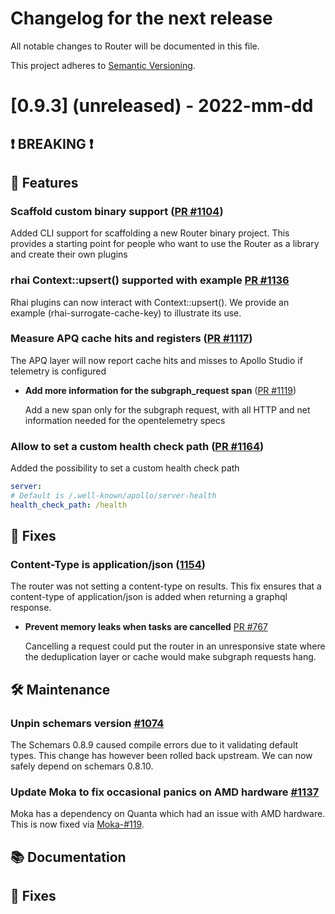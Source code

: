 # Changelog for the next release

All notable changes to Router will be documented in this file.

This project adheres to [Semantic Versioning](https://semver.org/spec/v2.0.0.html).

<!-- <THIS IS AN EXAMPLE, DO NOT REMOVE>

# [x.x.x] (unreleased) - 2022-mm-dd
> Important: X breaking changes below, indicated by **❗ BREAKING ❗**
## ❗ BREAKING ❗
## 🚀 Features ( :rocket: )
## 🐛 Fixes ( :bug: )
## 🛠 Maintenance ( :hammer_and_wrench: )
## 📚 Documentation ( :books: )
## 🐛 Fixes ( :bug: )

## Example section entry format

### **Headline** ([PR #PR_NUMBER](https://github.com/apollographql/router/pull/PR_NUMBER))

Description! And a link to a [reference](http://url)
-->

# [0.9.3] (unreleased) - 2022-mm-dd

## ❗ BREAKING ❗

## 🚀 Features
### Scaffold custom binary support ([PR #1104](https://github.com/apollographql/router/pull/1104))
  Added CLI support for scaffolding a new Router binary project. This provides a starting point for people who want to use the Router as a library and create their own plugins

### rhai Context::upsert() supported with example [PR #1136](https://github.com/apollographql/router/pull/1136)

  Rhai plugins can now interact with Context::upsert(). We provide an example (rhai-surrogate-cache-key) to illustrate its use.

### Measure APQ cache hits and registers ([PR #1117](https://github.com/apollographql/router/pull/1117))

  The APQ layer will now report cache hits and misses to Apollo Studio if telemetry is configured

- **Add more information for the subgraph_request span** ([PR #1119](https://github.com/apollographql/router/pull/1119))

  Add a new span only for the subgraph request, with all HTTP and net information needed for the opentelemetry specs

### Allow to set a custom health check path ([PR #1164](https://github.com/apollographql/router/pull/1164))
  Added the possibility to set a custom health check path
  ```yaml
server:
  # Default is /.well-known/apollo/server-health
  health_check_path: /health
```

## 🐛 Fixes

### Content-Type is application/json ([1154](https://github.com/apollographql/router/issues/1154)) 
  The router was not setting a content-type on results. This fix ensures that a content-type of application/json is added when returning a graphql response.

- **Prevent memory leaks when tasks are cancelled** [PR #767](https://github.com/apollographql/router/pull/767)

  Cancelling a request could put the router in an unresponsive state where the deduplication layer or cache would make subgraph requests hang.

## 🛠 Maintenance
### Unpin schemars version [#1074](https://github.com/apollographql/router/issues/1074)
The Schemars 0.8.9 caused compile errors due to it validating default types.
This change has however been rolled back upstream.
We can now safely depend on schemars 0.8.10.

### Update Moka to fix occasional panics on AMD hardware [#1137](https://github.com/apollographql/router/issues/1137)
Moka has a dependency on Quanta which had an issue with AMD hardware. This is now fixed via [Moka-#119](https://github.com/moka-rs/moka/issues/119).

## 📚 Documentation

## 🐛 Fixes
